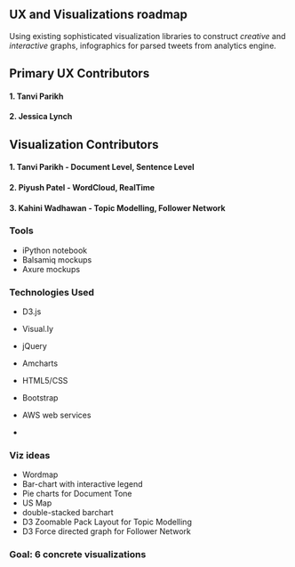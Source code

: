 ## UX and Visualizations roadmap

Using existing sophisticated visualization libraries to construct *creative* and *interactive* graphs,  infographics for parsed tweets from analytics engine. 

## Primary UX Contributors
#### 1. Tanvi Parikh
#### 2. Jessica Lynch

## Visualization Contributors
#### 1. Tanvi Parikh - Document Level, Sentence Level 
#### 2. Piyush Patel - WordCloud, RealTime 
#### 3. Kahini Wadhawan - Topic Modelling, Follower Network 


### Tools
- iPython notebook
- Balsamiq mockups
- Axure mockups

### Technologies Used
- D3.js
- Visual.ly
- jQuery
- Amcharts
- HTML5/CSS
- Bootstrap
- AWS web services 

-
### Viz ideas
- Wordmap
- Bar-chart with interactive legend
- Pie charts for Document Tone
- US Map
- double-stacked barchart
- D3 Zoomable Pack Layout for Topic Modelling
- D3 Force directed graph for Follower Network

### Goal: 6 concrete visualizations

